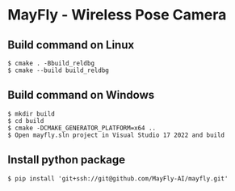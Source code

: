 # MayFly - Wireless Pose Camera


## Build command on Linux
```
$ cmake . -Bbuild_reldbg
$ cmake --build build_reldbg
```

## Build command on Windows
```
$ mkdir build
$ cd build
$ cmake -DCMAKE_GENERATOR_PLATFORM=x64 ..
$ Open mayfly.sln project in Visual Studio 17 2022 and build
```

## Install python package
```
$ pip install 'git+ssh://git@github.com/MayFly-AI/mayfly.git'
```
